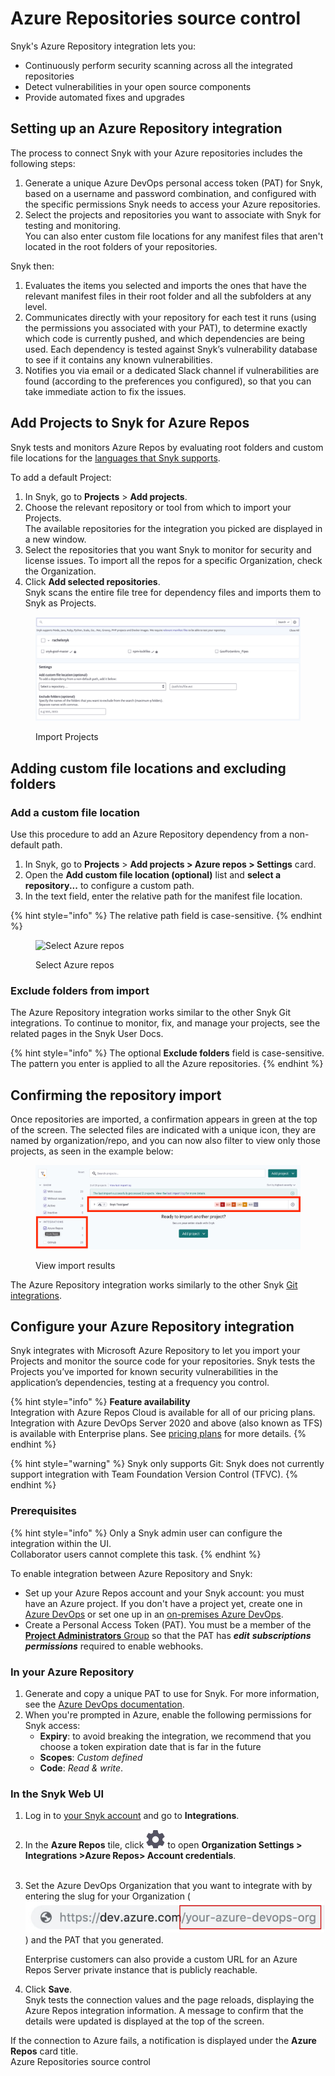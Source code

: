 # Azure Repositories source control

Snyk's Azure Repository integration lets you:

* Continuously perform security scanning across all the integrated repositories
* Detect vulnerabilities in your open source components
* Provide automated fixes and upgrades

## Setting up an Azure Repository integration

The process to connect Snyk with your Azure repositories includes the following steps:

1. Generate a unique Azure DevOps personal access token (PAT) for Snyk, based on a username and password combination, and configured with the specific permissions Snyk needs to access your Azure repositories.
2. Select the projects and repositories you want to associate with Snyk for testing and monitoring.\
   You can also enter custom file locations for any manifest files that aren't located in the root folders of your repositories.

Snyk then:

1. Evaluates the items you selected and imports the ones that have the relevant manifest files in their root folder and all the subfolders at any level.
2. Communicates directly with your repository for each test it runs (using the permissions you associated with your PAT), to determine exactly which code is currently pushed, and which dependencies are being used. Each dependency is tested against Snyk’s vulnerability database to see if it contains any known vulnerabilities.
3. Notifies you via email or a dedicated Slack channel if vulnerabilities are found (according to the preferences you configured), so that you can take immediate action to fix the issues.

## Add Projects to Snyk for Azure Repos

Snyk tests and monitors Azure Repos by evaluating root folders and custom file locations for the [languages that Snyk supports](https://docs.snyk.io/introducing-snyk/snyk-languages-and-integrations#supported-languages).

To add a default Project:

1. In Snyk, go to **Projects** > **Add projects**.
2. Choose the relevant repository or tool from which to import your Projects.\
   The available repositories for the integration you picked are displayed in a new window.
3. Select the repositories that you want Snyk to monitor for security and license issues. To import all the repos for a specific Organization, check the Organization.
4. Click **Add selected repositories**.\
   Snyk scans the entire file tree for dependency files and imports them to Snyk as Projects.

<figure><img src="../../.gitbook/assets/uuid-cae3b5b8-6971-406c-3c00-91c9d1a570a2-en (1).png" alt="Import Projects"><figcaption><p>Import Projects</p></figcaption></figure>

## Adding custom file locations and excluding folders

### Add a custom file location

Use this procedure to add an Azure Repository dependency from a non-default path.

1. In Snyk, go to **Projects** > **Add projects > Azure repos > Settings** card.
2. Open the **Add custom file location (optional)** list and **select a repository...** to configure a custom path.
3. In the text field, enter the relative path for the manifest file location.

{% hint style="info" %}
The relative path field is case-sensitive.
{% endhint %}

<figure><img src="../../.gitbook/assets/azure_custom_repo-11aug2022.png" alt="Select Azure repos" width="563"><figcaption><p>Select Azure repos</p></figcaption></figure>

### Exclude folders from import

The Azure Repository integration works similar to the other Snyk Git integrations. To continue to monitor, fix, and manage your projects, see the related pages in the Snyk User Docs.

{% hint style="info" %}
The optional **Exclude folders** field is case-sensitive. The pattern you enter is applied to all the Azure repositories.
{% endhint %}

## **Confirming the repository import**

Once repositories are imported, a confirmation appears in green at the top of the screen. The selected files are indicated with a unique icon, they are named by organization/repo, and you can now also filter to view only those projects, as seen in the example below:

<figure><img src="../../.gitbook/assets/image (22) (2) (1) (1) (1) (1) (1) (1) (1) (1) (1).png" alt="View import results"><figcaption><p>View import results</p></figcaption></figure>

The Azure Repository integration works similarly to the other Snyk [Git integrations](./).

## Configure your Azure Repository integration

Snyk integrates with Microsoft Azure Repository to let you import your Projects and monitor the source code for your repositories. Snyk tests the Projects you’ve imported for known security vulnerabilities in the application’s dependencies, testing at a frequency you control.

{% hint style="info" %}
**Feature availability**\
Integration with Azure Repos Cloud is available for all of our pricing plans. Integration with Azure DevOps Server 2020 and above (also known as TFS) is available with Enterprise plans. See [pricing plans](https://snyk.io/plans/) for more details.
{% endhint %}

{% hint style="warning" %}
Snyk only supports Git: Snyk does not currently support integration with Team Foundation Version Control (TFVC).
{% endhint %}

### Prerequisites

{% hint style="info" %}
Only a Snyk admin user can configure the integration within the UI.\
Collaborator users cannot complete this task.
{% endhint %}

To enable integration between Azure Repository and Snyk:

* Set up your Azure Repos account and your Snyk account: you must have an Azure project. If you don't have a project yet, create one in [Azure DevOps](https://docs.microsoft.com/en-us/azure/devops/user-guide/sign-up-invite-teammates?view=azure-devops) or set one up in an [on-premises Azure DevOps](https://docs.microsoft.com/en-us/azure/devops/organizations/projects/create-project?view=azure-devops).
* &#x20;Create a Personal Access Token (PAT). You must be a member of the [**Project Administrators** Group](https://docs.microsoft.com/en-us/azure/devops/organizations/security/change-project-level-permissions?view=azure-devops) so that the PAT has _**edit**_ _**subscriptions**_ _**permissions**_ required to enable webhooks.

### **In your Azure Repository**

1. Generate and copy a unique PAT to use for Snyk. For more information, see the [Azure DevOps documentation](https://docs.microsoft.com/en-us/azure/devops/organizations/accounts/use-personal-access-tokens-to-authenticate?view=azure-devops).
2. When you're prompted in Azure, enable the following permissions for Snyk access:
   * **Expiry**: to avoid breaking the integration, we recommend that you choose a token expiration date that is far in the future
   * **Scopes**: _Custom defined_
   * **Code**: _Read & write_.

### In the Snyk Web UI

1. Log in to [your Snyk account](https://app.snyk.io) and go to **Integrations**.
2. In the **Azure Repos** tile, click <img src="../../.gitbook/assets/integration_settings_tile_cog-11aug2022.png" alt="" data-size="line"> to open **Organization Settings > Integrations >Azure Repos> Account credentials**.\
   <img src="../../.gitbook/assets/integrations -azure_repo_tile-11aug2022.png" alt="" data-size="original">
3.  Set the Azure DevOps Organization that you want to integrate with by entering the slug for your Organization (![](<../../.gitbook/assets/image (163) (1) (1) (1) (1) (1) (1) (1) (1) (1) (1) (1) (1) (1) (1) (1) (1) (1) (1) (1) (1) (1) (1) (1) (1) (1) (1) (1) (2).png>)) and the PAT that you generated.

    Enterprise customers can also provide a custom URL for an Azure Repos Server private instance that is publicly reachable.
4. Click **Save**.\
   Snyk tests the connection values and the page reloads, displaying the Azure Repos integration information. A message to confirm that the details were updated is displayed at the top of the screen.

If the connection to Azure fails, a notification is displayed under the **Azure Repos** card title.\
Azure Repositories source control<img src="../../.gitbook/assets/azure-no-connect_31july2022.png" alt="" data-size="original">
